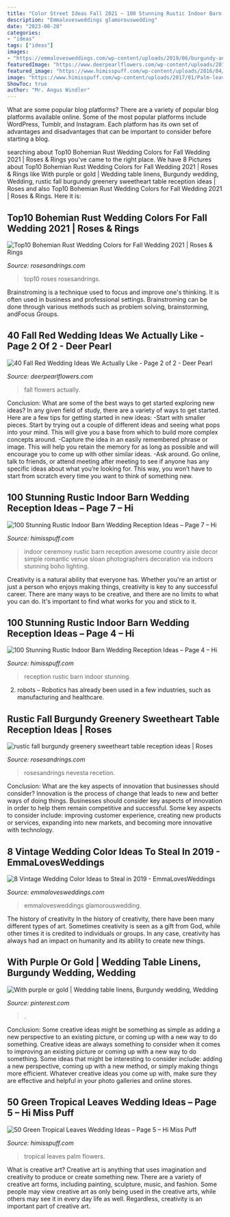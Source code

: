 ```yaml
---
title: "Color Street Ideas Fall 2021 ~ 100 Stunning Rustic Indoor Barn Wedding Reception Ideas – Page 4 – Hi"
description: "Emmalovesweddings glamorouswedding"
date: "2023-08-20"
categories:
- "ideas"
tags: ["ideas"]
images:
- "https://emmalovesweddings.com/wp-content/uploads/2019/06/burgundy-and-blush-vintage-wedding-colors-486x1024.jpg"
featuredImage: "https://www.deerpearlflowers.com/wp-content/uploads/2016/08/red-reception-wedding-flowers.jpg"
featured_image: "https://www.himisspuff.com/wp-content/uploads/2016/04/romantic-wedding-ceremony-photo-by-Sloan-Photographers.jpg"
image: "https://www.himisspuff.com/wp-content/uploads/2017/01/Palm-leaves-tropical-flowers-golden-pineapples-wicker-seashells-wedding-centerpiece.jpg"
ShowToc: true
author: "Mr. Angus Windler"
---
```



What are some popular blog platforms?
There are a variety of popular blog platforms available online. Some of the most popular platforms include WordPress, Tumblr, and Instagram. Each platform has its own set of advantages and disadvantages that can be important to consider before starting a blog.

	

		
searching about Top10 Bohemian Rust Wedding Colors for Fall Wedding 2021 | Roses &amp; Rings you've came to the right place. We have 8 Pictures about Top10 Bohemian Rust Wedding Colors for Fall Wedding 2021 | Roses &amp; Rings like With purple or gold | Wedding table linens, Burgundy wedding, Wedding, rustic fall burgundy greenery sweetheart table reception ideas | Roses and also Top10 Bohemian Rust Wedding Colors for Fall Wedding 2021 | Roses &amp; Rings. Here it is:
		
    
## Top10 Bohemian Rust Wedding Colors For Fall Wedding 2021 | Roses &amp; Rings

<img loading=lazy src="http://www.rosesandrings.com/wp-content/uploads/2020/07/Bohemian-rust-dusty-orange-wedding-color-ideas-11.jpg" onerror="this.onerror=null;this.src='https://tse3.mm.bing.net/th?id=OIP.h908QTPXG6Hed99_46fn4QHaP1&amp;pid=15.1';" alt="Top10 Bohemian Rust Wedding Colors for Fall Wedding 2021 | Roses &amp; Rings">

_Source: rosesandrings.com_

>top10 roses rosesandrings. 

	

Brainstroming is a technique used to focus and improve one's thinking. It is often used in business and professional settings. Brainstroming can be done through various methods such as problem solving, brainstorming, andFocus Groups.

    
## 40 Fall Red Wedding Ideas We Actually Like - Page 2 Of 2 - Deer Pearl

<img loading=lazy src="https://www.deerpearlflowers.com/wp-content/uploads/2016/08/red-reception-wedding-flowers.jpg" onerror="this.onerror=null;this.src='https://tse2.mm.bing.net/th?id=OIP.tfFfxhyfAIxj4X6Id_OT1QHaLH&amp;pid=15.1';" alt="40 Fall Red Wedding Ideas We Actually Like - Page 2 of 2 - Deer Pearl">

_Source: deerpearlflowers.com_

>fall flowers actually. 

	

Conclusion: What are some of the best ways to get started exploring new ideas?
In any given field of study, there are a variety of ways to get started. Here are a few tips for getting started in new ideas: 
-Start with smaller pieces. Start by trying out a couple of different ideas and seeing what pops into your mind. This will give you a base from which to build more complex concepts around. 
-Capture the idea in an easily remembered phrase or image. This will help you retain the memory for as long as possible and will encourage you to come up with other similar ideas. 
-Ask around. Go online, talk to friends, or attend meeting after meeting to see if anyone has any specific ideas about what you’re looking for. This way, you won’t have to start from scratch every time you want to think of something new.

    
## 100 Stunning Rustic Indoor Barn Wedding Reception Ideas – Page 7 – Hi

<img loading=lazy src="https://www.himisspuff.com/wp-content/uploads/2016/04/romantic-wedding-ceremony-photo-by-Sloan-Photographers.jpg" onerror="this.onerror=null;this.src='https://tse2.mm.bing.net/th?id=OIP.eLPYkJttxK6lZ_JjA8qfnQHaLH&amp;pid=15.1';" alt="100 Stunning Rustic Indoor Barn Wedding Reception Ideas – Page 7 – Hi">

_Source: himisspuff.com_

>indoor ceremony rustic barn reception awesome country aisle decor simple romantic venue sloan photographers decoration via indoors stunning boho lighting. 

	

Creativity is a natural ability that everyone has. Whether you're an artist or just a person who enjoys making things, creativity is key to any successful career. There are many ways to be creative, and there are no limits to what you can do. It's important to find what works for you and stick to it.

    
## 100 Stunning Rustic Indoor Barn Wedding Reception Ideas – Page 4 – Hi

<img loading=lazy src="https://www.himisspuff.com/wp-content/uploads/2016/04/Elegant-rustic-barn-wedding-reception-draping-idea.jpg" onerror="this.onerror=null;this.src='https://tse3.mm.bing.net/th?id=OIP.gNQZQyEXpF-cZOlSgPLsmAHaLM&amp;pid=15.1';" alt="100 Stunning Rustic Indoor Barn Wedding Reception Ideas – Page 4 – Hi">

_Source: himisspuff.com_

>reception rustic barn indoor stunning. 

	

2. robots – Robotics has already been used in a few industries, such as manufacturing and healthcare.

    
## Rustic Fall Burgundy Greenery Sweetheart Table Reception Ideas | Roses

<img loading=lazy src="http://www.rosesandrings.com/wp-content/uploads/2018/01/rustic-burgundy-and-orange-fall-wedding-recetion-sweetheart-table-decor.jpg" onerror="this.onerror=null;this.src='https://tse1.mm.bing.net/th?id=OIP.1LeSjvRpNl7KUqnUF6940QHaLE&amp;pid=15.1';" alt="rustic fall burgundy greenery sweetheart table reception ideas | Roses">

_Source: rosesandrings.com_

>rosesandrings nevesta recetion. 

	

Conclusion: What are the key aspects of innovation that businesses should consider?
Innovation is the process of change that leads to new and better ways of doing things. Businesses should consider key aspects of innovation in order to help them remain competitive and successful. Some key aspects to consider include: improving customer experience, creating new products or services, expanding into new markets, and becoming more innovative with technology.

    
## 8 Vintage Wedding Color Ideas To Steal In 2019 - EmmaLovesWeddings

<img loading=lazy src="https://emmalovesweddings.com/wp-content/uploads/2019/06/burgundy-and-blush-vintage-wedding-colors-486x1024.jpg" onerror="this.onerror=null;this.src='https://tse2.mm.bing.net/th?id=OIP.JH5V72QZX4eA2cRr4GEMegHaPm&amp;pid=15.1';" alt="8 Vintage Wedding Color Ideas to Steal in 2019 - EmmaLovesWeddings">

_Source: emmalovesweddings.com_

>emmalovesweddings glamorouswedding. 

	

The history of creativity
In the history of creativity, there have been many different types of art. Sometimes creativity is seen as a gift from God, while other times it is credited to individuals or groups. In any case, creativity has always had an impact on humanity and its ability to create new things.

    
## With Purple Or Gold | Wedding Table Linens, Burgundy Wedding, Wedding

<img loading=lazy src="https://i.pinimg.com/736x/60/8f/4b/608f4b3c44b19c19a02869c9bfc5fb3e.jpg" onerror="this.onerror=null;this.src='https://tse1.mm.bing.net/th?id=OIP.vt0uYORwPCUk38n1qVOANgHaJ3&amp;pid=15.1';" alt="With purple or gold | Wedding table linens, Burgundy wedding, Wedding">

_Source: pinterest.com_

>. 

	

Conclusion: Some creative ideas might be something as simple as adding a new perspective to an existing picture, or coming up with a new way to do something.
Creative ideas are always something to consider when it comes to improving an existing picture or coming up with a new way to do something. Some ideas that might be interesting to consider include: adding a new perspective, coming up with a new method, or simply making things more efficient. Whatever creative ideas you come up with, make sure they are effective and helpful in your photo galleries and online stores.

    
## 50 Green Tropical Leaves Wedding Ideas – Page 5 – Hi Miss Puff

<img loading=lazy src="https://www.himisspuff.com/wp-content/uploads/2017/01/Palm-leaves-tropical-flowers-golden-pineapples-wicker-seashells-wedding-centerpiece.jpg" onerror="this.onerror=null;this.src='https://tse1.mm.bing.net/th?id=OIP.efxojus3djsYMqAmD1BhvQHaLH&amp;pid=15.1';" alt="50 Green Tropical Leaves Wedding Ideas – Page 5 – Hi Miss Puff">

_Source: himisspuff.com_

>tropical leaves palm flowers. 

	

What is creative art?
Creative art is anything that uses imagination and creativity to produce or create something new. There are a variety of creative art forms, including painting, sculpture, music, and fashion. Some people may view creative art as only being used in the creative arts, while others may see it in every day life as well. Regardless, creativity is an important part of creative art.

